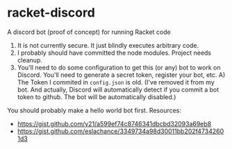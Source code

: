 # racket-discord

A discord bot (proof of concept) for running Racket code

1) It is not currently secure.  It just blindly executes arbitrary code.
2) I probably should have committed the node modules.  Project needs cleanup.
3) You'll need to do some configuration to get this (or any) bot to work on Discord.  You'll need to generate a secret token, register your bot, etc.
    A) The Token I commited in `config.json` is old.  (I've removed it from my bot.  And actually, Discord will automatically detect if you commit a bot token to github.  The bot will be automatically disabled.)


You should probably make a hello world bot first. Resources:

* https://gist.github.com/y21/a599ef74c8746341dbcbd32093a69eb8
* https://gist.github.com/eslachance/3349734a98d30011bb202f47342601d3
